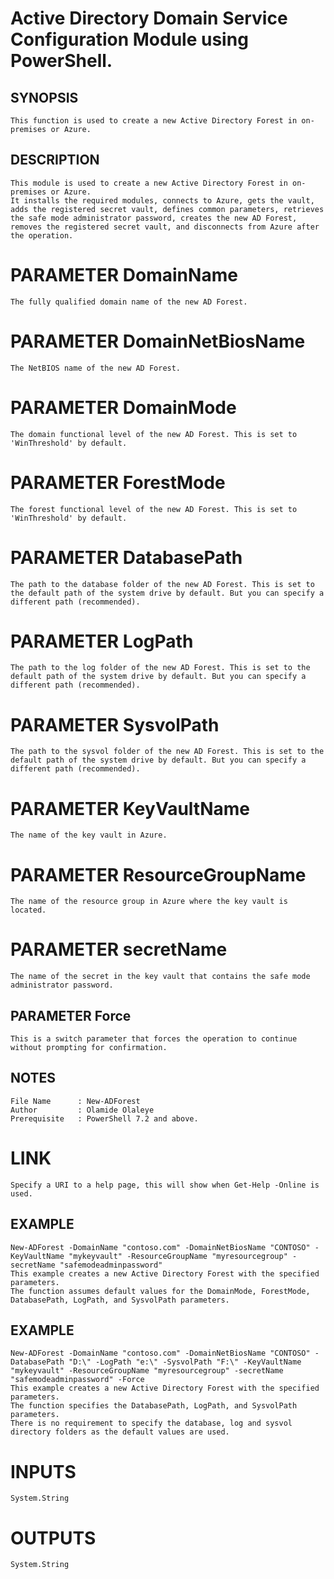 # Active Directory Domain Service Configuration Module using PowerShell.

>
## SYNOPSIS
    This function is used to create a new Active Directory Forest in on-premises or Azure.
## DESCRIPTION
    This module is used to create a new Active Directory Forest in on-premises or Azure.
    It installs the required modules, connects to Azure, gets the vault, adds the registered secret vault, defines common parameters, retrieves the safe mode administrator password, creates the new AD Forest, removes the registered secret vault, and disconnects from Azure after the operation.
  # PARAMETER DomainName
    The fully qualified domain name of the new AD Forest.
  # PARAMETER DomainNetBiosName
    The NetBIOS name of the new AD Forest.
  # PARAMETER DomainMode
    The domain functional level of the new AD Forest. This is set to 'WinThreshold' by default.
  # PARAMETER ForestMode
    The forest functional level of the new AD Forest. This is set to 'WinThreshold' by default.
  # PARAMETER DatabasePath
    The path to the database folder of the new AD Forest. This is set to the default path of the system drive by default. But you can specify a different path (recommended).
  # PARAMETER LogPath
    The path to the log folder of the new AD Forest. This is set to the default path of the system drive by default. But you can specify a different path (recommended).
  # PARAMETER SysvolPath
    The path to the sysvol folder of the new AD Forest. This is set to the default path of the system drive by default. But you can specify a different path (recommended).
  # PARAMETER KeyVaultName
    The name of the key vault in Azure.
  # PARAMETER ResourceGroupName
    The name of the resource group in Azure where the key vault is located.
  # PARAMETER secretName
    The name of the secret in the key vault that contains the safe mode administrator password.
## PARAMETER Force
    This is a switch parameter that forces the operation to continue without prompting for confirmation.    
## NOTES
    File Name      : New-ADForest
    Author         : Olamide Olaleye
    Prerequisite   : PowerShell 7.2 and above.
  # LINK
    Specify a URI to a help page, this will show when Get-Help -Online is used.
## EXAMPLE
    New-ADForest -DomainName "contoso.com" -DomainNetBiosName "CONTOSO" -KeyVaultName "mykeyvault" -ResourceGroupName "myresourcegroup" -secretName "safemodeadminpassword"
    This example creates a new Active Directory Forest with the specified parameters.
    The function assumes default values for the DomainMode, ForestMode, DatabasePath, LogPath, and SysvolPath parameters.
## EXAMPLE
    New-ADForest -DomainName "contoso.com" -DomainNetBiosName "CONTOSO" -DatabasePath "D:\" -LogPath "e:\" -SysvolPath "F:\" -KeyVaultName "mykeyvault" -ResourceGroupName "myresourcegroup" -secretName "safemodeadminpassword" -Force
    This example creates a new Active Directory Forest with the specified parameters.
    The function specifies the DatabasePath, LogPath, and SysvolPath parameters.
    There is no requirement to specify the database, log and sysvol directory folders as the default values are used.
  # INPUTS
    System.String
  # OUTPUTS
    System.String